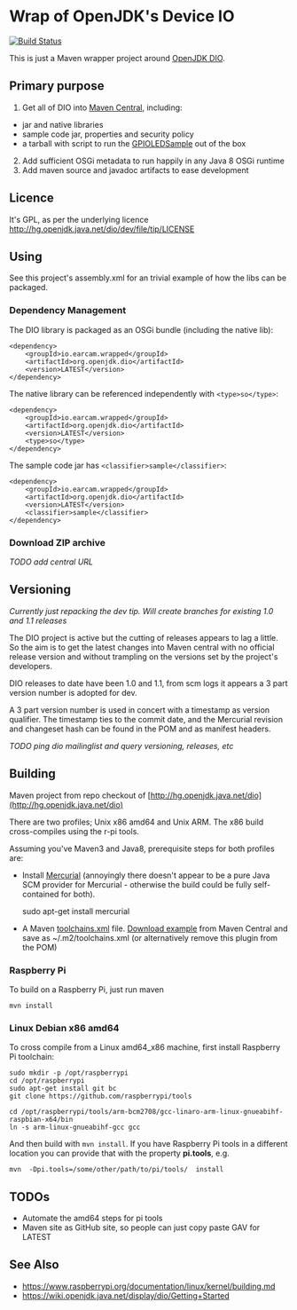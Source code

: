 # Wrap of OpenJDK's Device IO

[![Build Status](https://travis-ci.org/earcam/org.openjdk.dio.svg?branch=master)](https://travis-ci.org/earcam/org.openjdk.dio)


This is just a Maven wrapper project around [OpenJDK DIO](https://wiki.openjdk.java.net/display/dio/Main).
 
## Primary purpose

1. Get all of DIO into [Maven Central](http://search.maven.org/), including:
  * jar and native libraries
  * sample code jar, properties and security policy
  * a tarball with script to run the [GPIOLEDSample](http://hg.openjdk.java.net/dio/dev/file/tip/samples/gpio/src/dio/gpio/GPIOLEDSample.java) out of the box
2. Add sufficient OSGi metadata to run happily in any Java 8 OSGi runtime
3. Add maven source and javadoc artifacts to ease development

## Licence

It's GPL, as per the underlying licence http://hg.openjdk.java.net/dio/dev/file/tip/LICENSE


## Using
See this project's assembly.xml for an trivial example of how the libs can be packaged.

### Dependency Management

The DIO library is packaged as an OSGi bundle (including the native lib):

	<dependency>
		<groupId>io.earcam.wrapped</groupId>
		<artifactId>org.openjdk.dio</artifactId>
		<version>LATEST</version>
	</dependency>


The native library can be referenced independently with `<type>so</type>`:
 
	<dependency>
		<groupId>io.earcam.wrapped</groupId>
		<artifactId>org.openjdk.dio</artifactId>
		<version>LATEST</version>
		<type>so</type>
	</dependency>

The sample code jar has `<classifier>sample</classifier>`:

	<dependency>
		<groupId>io.earcam.wrapped</groupId>
		<artifactId>org.openjdk.dio</artifactId>
		<version>LATEST</version>
		<classifier>sample</classifier>
	</dependency>


### Download ZIP archive

_TODO add central URL_

## Versioning

_Currently just repacking the dev tip. Will create branches for existing 1.0 and 1.1 releases_

The DIO project is active but the cutting of releases appears to lag a little.  So the aim is to get the latest changes into Maven central with no official release version and without trampling on the versions set by the project's developers.

DIO releases to date have been 1.0 and 1.1, from scm logs it appears a 3 part version number is adopted for dev.

A 3 part version number is used in concert with a timestamp as version qualifier.  The timestamp ties to the commit date, and the Mercurial revision and changeset hash can be found in the POM and as manifest headers.

_TODO ping dio mailinglist and query versioning, releases, etc_

## Building

Maven project from repo checkout of [http://hg.openjdk.java.net/dio](http://hg.openjdk.java.net/dio)

There are two profiles; Unix x86 amd64 and Unix ARM.  The x86 build cross-compiles using the r-pi tools.

Assuming you've Maven3 and Java8, prerequisite steps for both profiles are:

* Install [Mercurial](https://www.mercurial-scm.org/) (annoyingly there doesn't appear to be a pure Java SCM provider for Mercurial - otherwise the build could be fully self-contained for both).

	sudo apt-get install mercurial

* A Maven [toolchains.xml](https://maven.apache.org/guides/mini/guide-using-toolchains.html) file.  [Download example](http://search.maven.org/#search%7Cga%7C1%7Ca%3A%22io.earcam.maven.toolchain%22) from Maven Central and save as ~/.m2/toolchains.xml (or alternatively remove this plugin from the POM)


### Raspberry Pi
To build on a Raspberry Pi, just run maven 

	mvn install


### Linux Debian x86 amd64

To cross compile from a Linux amd64_x86 machine, first install Raspberry Pi toolchain:

	sudo mkdir -p /opt/raspberrypi
	cd /opt/raspberrypi
	sudo apt-get install git bc
	git clone https://github.com/raspberrypi/tools
	
	cd /opt/raspberrypi/tools/arm-bcm2708/gcc-linaro-arm-linux-gnueabihf-raspbian-x64/bin
	ln -s arm-linux-gnueabihf-gcc gcc		

And then build with `mvn install`.  If you have Raspberry Pi tools in a different location you can provide that with the property **pi.tools**, e.g.
	
	mvn  -Dpi.tools=/some/other/path/to/pi/tools/  install

## TODOs
* Automate the amd64 steps for pi tools
* Maven site as GitHub site, so people can just copy paste GAV for LATEST

## See Also
* https://www.raspberrypi.org/documentation/linux/kernel/building.md
* https://wiki.openjdk.java.net/display/dio/Getting+Started
